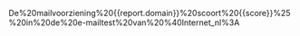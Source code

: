 De%20mailvoorziening%20{{report.domain}}%20scoort%20{{score}}%25%20in%20de%20e-mailtest%20van%20%40Internet_nl%3A
